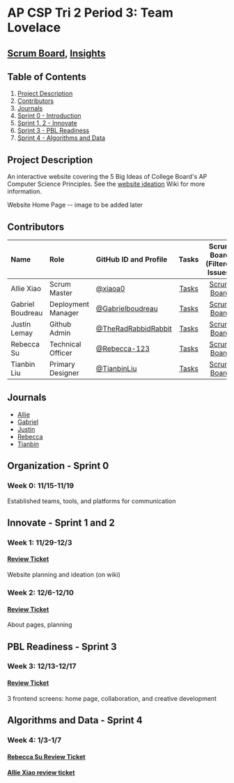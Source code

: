 # AP CSP Tri 2 Period 3: Team Lovelace
## [Scrum Board](https://github.com/TheRadRabbidRabbit/Team-Lovelace/projects/1), [Insights](https://github.com/TheRadRabbidRabbit/Team-Lovelace/graphs/contributors)

## Table of Contents
1. [Project Description](https://github.com/TheRadRabbidRabbit/Team-Lovelace#project-description)
2. [Contributors](https://github.com/TheRadRabbidRabbit/Team-Lovelace#contributors)
3. [Journals](https://github.com/TheRadRabbidRabbit/Team-Lovelace#journals)
4. [Sprint 0 - Introduction](https://github.com/TheRadRabbidRabbit/Team-Lovelace#organization---sprint-0)
5. [Sprint 1, 2 - Innovate](https://github.com/TheRadRabbidRabbit/Team-Lovelace#innovate---sprint-1-and-2)
6. [Sprint 3 - PBL Readiness](https://github.com/TheRadRabbidRabbit/Team-Lovelace#pbl-readiness---sprint-3)
7. [Sprint 4 - Algorithms and Data](https://github.com/TheRadRabbidRabbit/Team-Lovelace#algorithms-and-data---sprint-4)

## Project Description

An interactive website covering the 5 Big Ideas of College Board's AP Computer Science Principles.
See the [website ideation](https://github.com/TheRadRabbidRabbit/Team-Lovelace/wiki/Website-Ideation#purpose) Wiki for more information.

Website Home Page -- image to be added later

## Contributors
| Name        | Role       | GitHub ID and Profile                  | Tasks                                              | Scrum Board (Filtered Issues)                          | Commits |
|:------------|:-----------|:---------------------------------------|:--------------------------------------------------:|:------------------------------------:|:-------:|
| Allie Xiao  | Scrum Master |[@xiaoa0](https://github.com/xiaoa0)    | [Tasks](https://github.com/TheRadRabbidRabbit/Team-Lovelace/issues/assigned/xiaoa0) |[Scrum Board](https://github.com/TheRadRabbidRabbit/Team-Lovelace/projects/1?card_filter_query=assignee%3Axiaoa0)| [Commits](https://github.com/TheRadRabbidRabbit/Team-Lovelace/commits?author=xiaoa0)|
| Gabriel Boudreau  | Deployment Manager |[@Gabrielboudreau](https://github.com/Gabrielboudreau)| [Tasks](https://github.com/TheRadRabbidRabbit/Team-Lovelace/issues/assigned/Gabrielboudreau) |[Scrum Board](https://github.com/TheRadRabbidRabbit/Team-Lovelace/projects/1?card_filter_query=assignee:Gabrielboudreau)| [Commits](https://github.com/TheRadRabbidRabbit/Team-Lovelace/commits?author=Gabrielboudreau)|
| Justin Lemay  | Github Admin |[@TheRadRabbidRabbit](https://github.com/TheRadRabbidRabbit)| [Tasks](https://github.com/TheRadRabbidRabbit/Team-Lovelace/issues/assigned/TheRadRabbidRabbit) |[Scrum Board](https://github.com/TheRadRabbidRabbit/Team-Lovelace/projects/1?card_filter_query=assignee:TheRadRabbidRabbit0)| [Commits](https://github.com/TheRadRabbidRabbit/Team-Lovelace/commits?author=TheRadRabbidRabbit)|
| Rebecca Su  | Technical Officer |[@Rebecca-123](https://github.com/Rebecca-123)| [Tasks](https://github.com/TheRadRabbidRabbit/Team-Lovelace/issues/assigned/Rebecca-123) |[Scrum Board](https://github.com/TheRadRabbidRabbit/Team-Lovelace/projects/1?card_filter_query=assignee:Rebecca-123)| [Commits](https://github.com/TheRadRabbidRabbit/Team-Lovelace/commits?author=Rebecca-123)|
| Tianbin Liu | Primary Designer |[@TianbinLiu](https://github.com/TianbinLiu)| [Tasks](https://github.com/TheRadRabbidRabbit/Team-Lovelace/issues/assigned/TianbinLiu) |[Scrum Board](https://github.com/TheRadRabbidRabbit/Team-Lovelace/projects/1?card_filter_query=assignee:TianbinLiu)| [Commits](https://github.com/TheRadRabbidRabbit/Team-Lovelace/commits?author=TianbinLiu)|

## Journals
- [Allie](https://docs.google.com/document/d/1nq3-OJlw7ZGxw-4uEVVfOaJVHPAkBP655eeFVQC-eKY/edit?usp=sharing)
- [Gabriel](https://docs.google.com/document/d/14g0EL3t9ETuV1lztLyBrkC-HJE5YgoFDMPx3iTwfzuA/edit?usp=sharing)
- [Justin](https://docs.google.com/document/d/1AHQbhVttdKFzQNvInH9uTS2ny8JK_y53F66dNiTZVQQ/edit?usp=sharing)
- [Rebecca](https://github.com/Rebecca-123/csp_journal)
- [Tianbin](https://docs.google.com/document/d/1JVrCCc76Q3gFnsQgK4DfJZuFwhvPvr10pgzCrD9bI1A/edit?usp=sharing)

## Organization - Sprint 0 
### Week 0: 11/15-11/19
Established teams, tools, and platforms for communication
## Innovate - Sprint 1 and 2
### Week 1: 11/29-12/3
#### [Review Ticket](https://github.com/TheRadRabbidRabbit/Team-Lovelace/issues/11)
Website planning and ideation (on wiki)
### Week 2: 12/6-12/10
#### [Review Ticket](https://github.com/TheRadRabbidRabbit/Team-Lovelace/issues/24)
About pages, planning 
## PBL Readiness - Sprint 3
### Week 3: 12/13-12/17
#### [Review Ticket](https://github.com/TheRadRabbidRabbit/Team-Lovelace/issues/12)
3 frontend screens: home page, collaboration, and creative development
## Algorithms and Data - Sprint 4
### Week 4: 1/3-1/7
#### [Rebecca Su Review Ticket](https://github.com/Rebecca-123/csp_journal/issues/1)
#### [Allie Xiao review ticket](https://github.com/TheRadRabbidRabbit/Team-Lovelace/issues/45)
